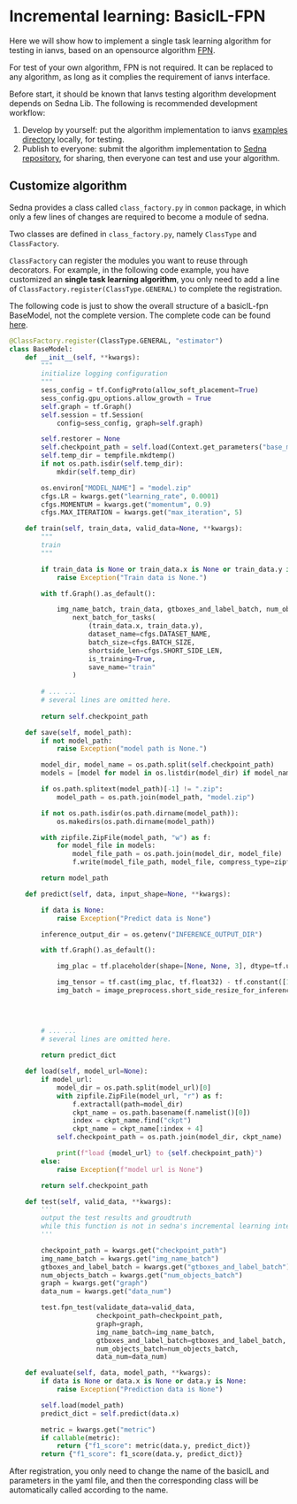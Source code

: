 # Incremental learning: BasicIL-FPN

Here we will show how to implement a single task learning algorithm for testing in ianvs, based on an opensource algorithm [FPN].

For test of your own algorithm, FPN is not required. It can be replaced to any algorithm, as long as it complies the requirement of ianvs interface.


Before start, it should be known that Ianvs testing algorithm development depends on Sedna Lib. The following is recommended development workflow:
1. Develop by yourself: put the algorithm implementation to ianvs [examples directory] locally, for testing.
2. Publish to everyone: submit the algorithm implementation to [Sedna repository], for sharing, then everyone can test and use your algorithm.

## Customize algorithm

Sedna provides a class called `class_factory.py` in `common` package, in which only a few lines of changes are required to become a module of sedna.

Two classes are defined in `class_factory.py`, namely `ClassType` and `ClassFactory`.

`ClassFactory` can register the modules you want to reuse through decorators. For example, in the following code example, you have customized an **single task learning algorithm**, you only need to add a line of `ClassFactory.register(ClassType.GENERAL)` to complete the registration.

The following code is just to show the overall structure of a basicIL-fpn BaseModel, not the complete version. The complete code can be found [here](https://github.com/JimmyYang20/ianvs/tree/main/examples/pcb-aoi/incremental_learning_bench/testalgorithms/fpn).

```python
@ClassFactory.register(ClassType.GENERAL, "estimator")
class BaseModel:
    def __init__(self, **kwargs):
        """
        initialize logging configuration
        """
        sess_config = tf.ConfigProto(allow_soft_placement=True)
        sess_config.gpu_options.allow_growth = True
        self.graph = tf.Graph()
        self.session = tf.Session(
            config=sess_config, graph=self.graph)

        self.restorer = None
        self.checkpoint_path = self.load(Context.get_parameters("base_model_url"))
        self.temp_dir = tempfile.mkdtemp()
        if not os.path.isdir(self.temp_dir):
            mkdir(self.temp_dir)

        os.environ["MODEL_NAME"] = "model.zip"
        cfgs.LR = kwargs.get("learning_rate", 0.0001)
        cfgs.MOMENTUM = kwargs.get("momentum", 0.9)
        cfgs.MAX_ITERATION = kwargs.get("max_iteration", 5)

    def train(self, train_data, valid_data=None, **kwargs):
        """
        train
        """

        if train_data is None or train_data.x is None or train_data.y is None:
            raise Exception("Train data is None.")

        with tf.Graph().as_default():

            img_name_batch, train_data, gtboxes_and_label_batch, num_objects_batch, data_num =
                next_batch_for_tasks(
                    (train_data.x, train_data.y),
                    dataset_name=cfgs.DATASET_NAME,
                    batch_size=cfgs.BATCH_SIZE,
                    shortside_len=cfgs.SHORT_SIDE_LEN,
                    is_training=True,
                    save_name="train"
                )
        
        # ... ...
        # several lines are omitted here. 
        
        return self.checkpoint_path

    def save(self, model_path):
        if not model_path:
            raise Exception("model path is None.")

        model_dir, model_name = os.path.split(self.checkpoint_path)
        models = [model for model in os.listdir(model_dir) if model_name in model]

        if os.path.splitext(model_path)[-1] != ".zip":
            model_path = os.path.join(model_path, "model.zip")

        if not os.path.isdir(os.path.dirname(model_path)):
            os.makedirs(os.path.dirname(model_path))

        with zipfile.ZipFile(model_path, "w") as f:
            for model_file in models:
                model_file_path = os.path.join(model_dir, model_file)
                f.write(model_file_path, model_file, compress_type=zipfile.ZIP_DEFLATED)

        return model_path

    def predict(self, data, input_shape=None, **kwargs):

        if data is None:
            raise Exception("Predict data is None")

        inference_output_dir = os.getenv("INFERENCE_OUTPUT_DIR")

        with tf.Graph().as_default():

            img_plac = tf.placeholder(shape=[None, None, 3], dtype=tf.uint8)

            img_tensor = tf.cast(img_plac, tf.float32) - tf.constant([103.939, 116.779, 123.68])
            img_batch = image_preprocess.short_side_resize_for_inference_data(img_tensor,
                                                                              target_shortside_len=cfgs.SHORT_SIDE_LEN,
                                                                              is_resize=True)


        # ... ...
        # several lines are omitted here. 
        
        return predict_dict

    def load(self, model_url=None):
        if model_url:
            model_dir = os.path.split(model_url)[0]
            with zipfile.ZipFile(model_url, "r") as f:
                f.extractall(path=model_dir)
                ckpt_name = os.path.basename(f.namelist()[0])
                index = ckpt_name.find("ckpt")
                ckpt_name = ckpt_name[:index + 4]
            self.checkpoint_path = os.path.join(model_dir, ckpt_name)

            print(f"load {model_url} to {self.checkpoint_path}")
        else:
            raise Exception(f"model url is None")

        return self.checkpoint_path

    def test(self, valid_data, **kwargs):
        '''
        output the test results and groudtruth
        while this function is not in sedna's incremental learning interfaces
        '''

        checkpoint_path = kwargs.get("checkpoint_path")
        img_name_batch = kwargs.get("img_name_batch")
        gtboxes_and_label_batch = kwargs.get("gtboxes_and_label_batch")
        num_objects_batch = kwargs.get("num_objects_batch")
        graph = kwargs.get("graph")
        data_num = kwargs.get("data_num")

        test.fpn_test(validate_data=valid_data,
                      checkpoint_path=checkpoint_path,
                      graph=graph,
                      img_name_batch=img_name_batch,
                      gtboxes_and_label_batch=gtboxes_and_label_batch,
                      num_objects_batch=num_objects_batch,
                      data_num=data_num)

    def evaluate(self, data, model_path, **kwargs):
        if data is None or data.x is None or data.y is None:
            raise Exception("Prediction data is None")

        self.load(model_path)
        predict_dict = self.predict(data.x)

        metric = kwargs.get("metric")
        if callable(metric):
            return {"f1_score": metric(data.y, predict_dict)}
        return {"f1_score": f1_score(data.y, predict_dict)}
```

After registration, you only need to change the name of the basicIL and parameters in the yaml file, and then the corresponding class will be automatically called according to the name.



[FPN]: https://github.com/DetectionTeamUCAS/FPN_Tensorflow
[examples directory]: ../../../../examples
[Sedna repository]: https://github.com/kubeedge/sedna

